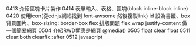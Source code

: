 0413  介紹區塊卡片製作
0414  表單輸入、表格、區塊(block inline-block inline)
0420  使用icon(從cdnjs網站找到 font-awsome 然後複製link)
      id 設為書籤、box背景圖片、box-sizing: border-box
      flex 排版問題  flex wrap  justify-content
      做一個簡易網頁
0504  介紹RWD響應是網頁  @media()
0505  float   clear float
0511  clear:both    clearfix::after
0512  javascript 